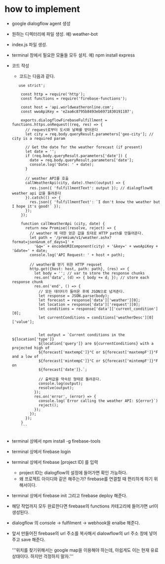 how to implement
================
* google dialogflow agent 생성

* 원하는 디렉터리에 파일 생성. 예) weather-bot

* index.js 파일 생성. 

* terminal 창에서 필요한 모듈들 모두 설치. 예) npm install express

* 코드 작성
  * 코드는 다음과 같다.
  ```
     use strict';

      const http = require('http');
      const functions = require('firebase-functions');

      const host = 'api.worldweatheronline.com';
      const wwoApiKey = 'e2aa6c8795b8493eb6971830191107';

      exports.dialogflowFirebaseFulfillment = functions.https.onRequest((req, res) => {
        // request로부터 도시와 날짜를 받아온다
        let city = req.body.queryResult.parameters['geo-city']; // city is a required param

        // Get the date for the weather forecast (if present)
        let date = '';
        if (req.body.queryResult.parameters['date']) {
          date = req.body.queryResult.parameters['date'];
          console.log('Date: ' + date);
        }

        // weather API를 호출
        callWeatherApi(city, date).then((output) => {
          res.json({ 'fulfillmentText': output }); // dialogflow에 weather api 값을 돌려준다
        }).catch(() => {
          res.json({ 'fulfillmentText': `I don't know the weather but I hope it's good!` });
        });
      });
      
      function callWeatherApi (city, date) {
        return new Promise((resolve, reject) => {
          // weather 에 대한 얻은 값을 토대로 HTTP path를 만들어준다. 
          let path = '/premium/v1/weather.ashx?format=json&num_of_days=1' +
            '&q=' + encodeURIComponent(city) + '&key=' + wwoApiKey + '&date=' + date;
          console.log('API Request: ' + host + path);

          // weather를 얻기 위한 HTTP requset
          http.get({host: host, path: path}, (res) => {
            let body = ''; // var to store the response chunks
            res.on('data', (d) => { body += d; }); // store each response chunk
            res.on('end', () => {
              // 모든 데이터가 들어온 후에 JSON으로 넘겨준다. 
              let response = JSON.parse(body);
              let forecast = response['data']['weather'][0];
              let location = response['data']['request'][0];
              let conditions = response['data']['current_condition'][0];
              let currentConditions = conditions['weatherDesc'][0]['value'];


              let output = `Current conditions in the ${location['type']} 
              ${location['query']} are ${currentConditions} with a projected high of
              ${forecast['maxtempC']}°C or ${forecast['maxtempF']}°F and a low of 
              ${forecast['mintempC']}°C or ${forecast['mintempF']}°F on 
              ${forecast['date']}.`;

              // 출력값을 약속된 형태로 돌려준다. 
              console.log(output);
              resolve(output);
            });
            res.on('error', (error) => {
              console.log(`Error calling the weather API: ${error}`)
              reject();
            });
          });
        });
      }
      ```
      
* terminal 상에서 npm install -g firebase-tools

* terminal 상에서 firebase login

* terminal 상에서 firebase [project ID] 를 입력
  * project ID는 dialogflow의 설정에 들어가면 확인 가능하다.
  * 왜 프로젝트 아이디와 같은 해주는가? firebase를 연결할 때 편리하게 하기 위해서이다. 
  
* terminal 상에서 firebase init 그리고 firebase deploy 해준다.

* 해당 작업까지 모두 완료한다면 firebase의 functions 카테고리에 들어가면 url이 생성된다. 

* dialogflow 의 console -> fulfilment -> webhook을 enalbe 해준다.

* 앞서 만들어진 firebase의 url 주소를 복사해서 dialowflow의 url 주소 창에 넣어주고 save 해준다.

   '''위치를 찾기위해서는 google map을 이용해야 하는데, 아쉽게도 이는 현재 유료상태이다.
    하지만 걱정하지 말자.'''


